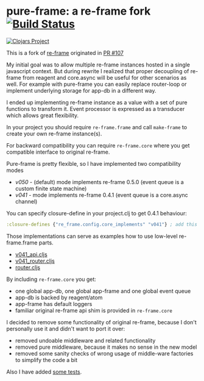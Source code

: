 # pure-frame: a re-frame fork [![Build Status](https://travis-ci.org/binaryage/pure-frame.svg?branch=master)](https://travis-ci.org/binaryage/pure-frame)

[![Clojars Project](http://clojars.org/binaryage/pure-frame/latest-version.svg)](http://clojars.org/binaryage/pure-frame)

This is a fork of [re-frame](https://github.com/Day8/re-frame) originated in [PR #107](https://github.com/Day8/re-frame/pull/107)

My initial goal was to allow multiple re-frame instances hosted in a single javascript context.
But during rewrite I realized that proper decoupling of re-frame from reagent and core.async will be useful
for other scenarios as well. For example with pure-frame you can easily replace router-loop or
implement underlying storage for app-db in a different way.

I ended up implementing re-frame instance as a value with a set of pure functions to transform it. Event processor
is expressed as a transducer which allows great flexibility.

In your project you should require `re-frame.frame` and call `make-frame` to create your own re-frame instance(s).

For backward compatibility you can require `re-frame.core` where you get compatible interface to original re-frame.

Pure-frame is pretty flexible, so I have implemented two compatibility modes
* *v050* - (default) mode implements re-frame 0.5.0 (event queue is a custom finite state machine)
* *v041* - mode implements re-frame 0.4.1 (event queue is a core.async channel)

You can specify closure-define in your project.clj to get 0.4.1 behaviour:
```clojure
:closure-defines {"re_frame.config.core_implements" "v041"} ; add this to your cljsbuild :compiler options
```

Those implementations can serve as examples how to use low-level re-frame.frame parts.

* [v041_api.cljs](src/re_frame/v041_api.cljs)
* [v041_router.cljs](src/re_frame/v041_router.cljs)
* [router.cljs](src/re_frame/router.cljs)

By including `re-frame.core` you get:

* one global app-db, one global app-frame and one global event queue
* app-db is backed by reagent/atom
* app-frame has default loggers
* familiar original re-frame api shim is provided in `re-frame.core`

I decided to remove some functionality of original re-frame, because I don't personally use it and didn't want to
port it over:

* removed undoable middleware and related functionality
* removed pure middleware, because it makes no sense in the new model
* removed some sanity checks of wrong usage of middle-ware factories to simplify the code a bit

Also I have added [some tests](test/re_frame/test).